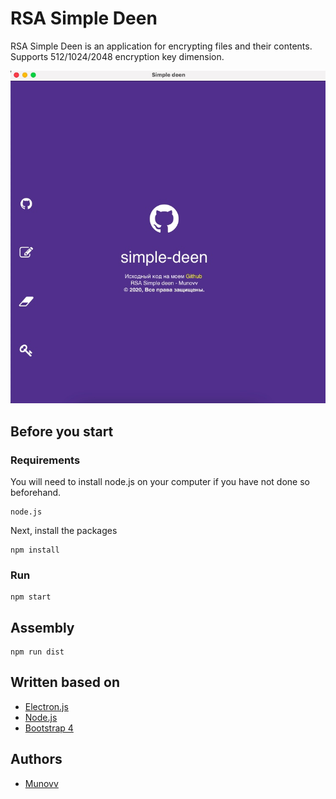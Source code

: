 # RSA Simple Deen

RSA Simple Deen is an application for encrypting files and their contents. Supports 512/1024/2048 encryption key dimension.

![Preview image](app/images/preview.png)

## Before you start

### Requirements

You will need to install node.js on your computer if you have not done so beforehand.

```
node.js
```

Next, install the packages
```
npm install
```

### Run

```
npm start
```

## Assembly

```
npm run dist
```

## Written based on

* [Electron.js](https://electronjs.org/)
* [Node.js](https://nodejs.org/en/)
* [Bootstrap 4](https://getbootstrap.com/)

## Authors

* [Munovv](https://github.com/Munovv)
